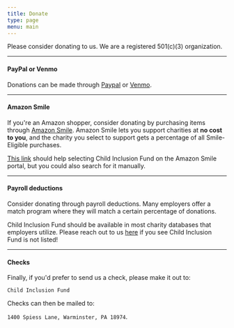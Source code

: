 ```yaml
---
title: Donate 
type: page
menu: main
---
```


Please consider donating to us.
We are a registered 501(c)(3) organization.

---

#### PayPal or Venmo

Donations can be made through
[Paypal](https://paypal.me/childinclusionfund "Paypal us!")
or
[Venmo](https://venmo.com/u/childinclusionfund "Venmo us!").

---

#### Amazon Smile

If you're an Amazon shopper, consider donating by purchasing items through [Amazon Smile](https://smile.amazon.com/ch/85-3647903 "Amazon Smile").
Amazon Smile lets you support charities at **no cost to you**, and the charity you select to support gets a percentage of all Smile-Eligible purchases.

[This link](https://smile.amazon.com/ch/85-3647903 "Amazon Smile") should help selecting Child Inclusion Fund on the Amazon Smile portal, but you could also search for it manually.

---

#### Payroll deductions

Consider donating through payroll deductions.
Many employers offer a match program where they will match a certain percentage of donations.

Child Inclusion Fund should be available in most charity databases that employers utilize.
Please reach out to us [here](mailto:contact-us+charity-databases@childinclusionfund.com "Email Us!") if you see Child Inclusion Fund is not listed!

---

#### Checks

Finally, if you'd prefer to send us a check, please make it out to:

`Child Inclusion Fund`

Checks can then be mailed to:

`1400 Spiess Lane, Warminster, PA 18974`.

